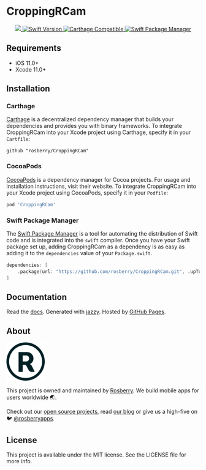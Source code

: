 # CroppingRCam
<p align="center">
    <a href="https://github.com/rosberry/CroppingRCam/actions">
      <img src="https://github.com/rosberry/CroppingRCam/workflows/Build/badge.svg" />
    </a>
    <a href="https://swift.org/">
        <img src="https://img.shields.io/badge/swift-5.0-orange.svg" alt="Swift Version" />
    </a>
    <a href="https://github.com/Carthage/Carthage">
        <img src="https://img.shields.io/badge/Carthage-compatible-green.svg" alt="Carthage Compatible" />
    </a>
    <a href="https://github.com/apple/swift-package-manager">
        <img src="https://img.shields.io/badge/spm-compatible-brightgreen.svg?style=flat" alt="Swift Package Manager" />
    </a>
</p>

## Requirements

- iOS 11.0+
- Xcode 11.0+

## Installation

### Carthage

[Carthage](https://github.com/Carthage/Carthage) is a decentralized dependency manager that builds your dependencies and provides you with binary frameworks. To integrate CroppingRCam into your Xcode project using Carthage, specify it in your `Cartfile`:

```ogdl
github "rosberry/CroppingRCam"
```

### CocoaPods

[CocoaPods](https://cocoapods.org) is a dependency manager for Cocoa projects. For usage and installation instructions, visit their website. To integrate CroppingRCam into your Xcode project using CocoaPods, specify it in your `Podfile`:

```ruby
pod 'CroppingRCam'
```

### Swift Package Manager

The [Swift Package Manager](https://swift.org/package-manager/) is a tool for automating the distribution of Swift code and is integrated into the `swift` compiler. Once you have your Swift package set up, adding CroppingRCam as a dependency is as easy as adding it to the `dependencies` value of your `Package.swift`.

```swift
dependencies: [
    .package(url: "https://github.com/rosberry/CroppingRCam.git", .upToNextMajor(from: "1.0.0"))
]
```

## Documentation

Read the [docs](https://rosberry.github.io/CroppingRCam). Generated with [jazzy](https://github.com/realm/jazzy). Hosted by [GitHub Pages](https://pages.github.com).

## About

<img src="https://github.com/rosberry/Foundation/blob/master/Assets/full_logo.png?raw=true" height="100" />

This project is owned and maintained by [Rosberry](http://rosberry.com). We build mobile apps for users worldwide 🌏.

Check out our [open source projects](https://github.com/rosberry), read [our blog](https://medium.com/@Rosberry) or give us a high-five on 🐦 [@rosberryapps](http://twitter.com/RosberryApps).

## License

This project is available under the MIT license. See the LICENSE file for more info.
